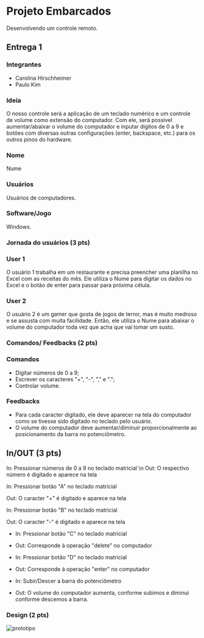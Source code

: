 # Projeto Embarcados

Desenvolvendo um controle remoto.

## Entrega 1

### Integrantes

- Carolina Hirschheimer
- Paulo Kim

### Ideia

O nosso controle será a aplicação de um teclado numérico e um controle de volume como extensão do computador. Com ele, será possível aumentar/abaixar o volume do computador e inputar dígitos de 0 a 9 e botões com diversas outras configurações (enter, backspace, etc.) para os outros pinos do hardware.

### Nome

Nume

### Usuários 

Usuários de computadores.

### Software/Jogo 

Windows.

### Jornada do usuários (3 pts)

### User 1

O usuário 1 trabalha em um restaurante e precisa preencher uma planilha no Excel com as receitas do mês. Ele utiliza o Nume para digitar os dados no Excel e o botão de enter para passar para próxima célula.

### User 2

O usuário 2 é um gamer que gosta de jogos de terror, mas é muito medroso e se assusta com muita facilidade. Então, ele utiliza o Nume para abaixar o volume do computador toda vez que acha que vai tomar um susto. 

### Comandos/ Feedbacks (2 pts)

<!-- 
Quais são os comandos/ operacões possíveis do seu controle?

Quais os feedbacks que seu controle vai fornecer ao usuário?
-->

### Comandos

* Digitar números de 0 a 9;
* Escrever os caracteres "+", "-", "," e ".";
* Controlar volume.

### Feedbacks

* Para cada caracter digitado, ele deve aparecer na tela do computador como se tivesse sido digitado no teclado pelo usuário.
* O volume do computador deve aumentar/diminuir proporcionalmente ao posicionamento da barra no potenciômetro. 

## In/OUT (3 pts)

In: Pressionar números de 0 a 9 no teclado matricial \n
Out: O respectivo número é digitado e aparece na tela


In: Pressionar botão "A" no teclado matricial

Out: O caracter "+" é digitado e aparece na tela


In: Pressionar botão "B" no teclado matricial

Out: O caracter "-" é digitado e aparece na tela



* In: Pressionar botão "C" no teclado matricial
* Out: Corresponde à operação "delete" no computador


* In: Pressionar botão "D" no teclado matricial
* Out: Corresponde à operação "enter" no computador

* In: Subir/Descer a barra do potenciômetro
* Out: O volume do computador aumenta, conforme subimos e diminui conforme descemos a barra.

### Design (2 pts)

![prototipo](https://user-images.githubusercontent.com/63075579/160221046-f0ff3648-65c4-4a96-a792-e78e4d189e61.jpeg)


